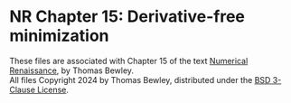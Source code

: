 # NR Chapter 15: Derivative-free minimization
These files are associated with Chapter 15 of the text <a href="http://robotics.ucsd.edu/NR.pdf">Numerical Renaissance</a>, by Thomas Bewley.<BR>
All files Copyright 2024 by Thomas Bewley, distributed under the <a href="https://github.com/tbewley/RR/blob/main/LICENSE">BSD 3-Clause License</a>.